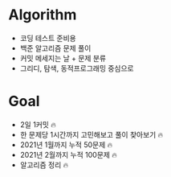 # Algorithm
* 코딩 테스트 준비용
* 백준 알고리즘 문제 풀이 
* 커밋 메세지는 날 + 문제 분류
* 그리디, 탐색, 동적프로그래밍 중심으로 

# Goal 
* 2일 1커밋 🔥
* 한 문제당 1시간까지 고민해보고 풀이 찾아보기 🔥
* 2021년 1월까지 누적 50문제 🔥
* 2021년 2월까지 누적 100문제 🔥
* 알고리즘 정리 🔥
